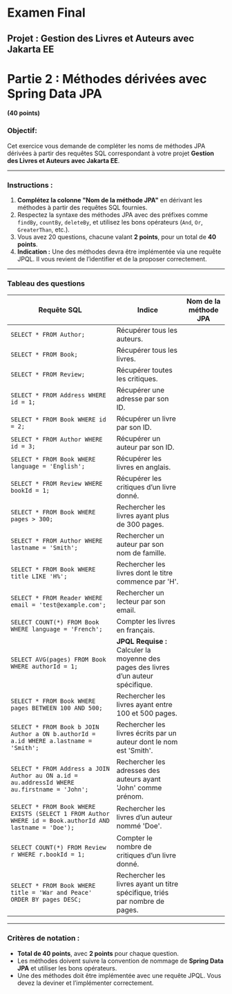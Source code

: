 # **Examen Final**  
## **Projet : Gestion des Livres et Auteurs avec Jakarta EE**


# **Partie 2 : Méthodes dérivées avec Spring Data JPA**  
**(40 points)**


### Objectif: 
Cet exercice vous demande de compléter les noms de méthodes JPA dérivées à partir des requêtes SQL correspondant à votre projet **Gestion des Livres et Auteurs avec Jakarta EE**.

---

### Instructions :
1. **Complétez la colonne "Nom de la méthode JPA"** en dérivant les méthodes à partir des requêtes SQL fournies.
2. Respectez la syntaxe des méthodes JPA avec des préfixes comme `findBy`, `countBy`, `deleteBy`, et utilisez les bons opérateurs (`And`, `Or`, `GreaterThan`, etc.).
3. Vous avez 20 questions, chacune valant **2 points**, pour un total de **40 points**.
4. **Indication :** Une des méthodes devra être implémentée via une requête JPQL. Il vous revient de l’identifier et de la proposer correctement.

---

### Tableau des questions

| **Requête SQL**                                                                                                                               | **Indice**                                                          | **Nom de la méthode JPA**              |
|------------------------------------------------------------------------------------------------------------------------------------------------|----------------------------------------------------------------------|-----------------------------------------|
| `SELECT * FROM Author;`                                                                                                                        | Récupérer tous les auteurs.                                           |                                         |
| `SELECT * FROM Book;`                                                                                                                          | Récupérer tous les livres.                                            |                                         |
| `SELECT * FROM Review;`                                                                                                                        | Récupérer toutes les critiques.                                       |                                         |
| `SELECT * FROM Address WHERE id = 1;`                                                                                                          | Récupérer une adresse par son ID.                                     |                                         |
| `SELECT * FROM Book WHERE id = 2;`                                                                                                             | Récupérer un livre par son ID.                                        |                                         |
| `SELECT * FROM Author WHERE id = 3;`                                                                                                           | Récupérer un auteur par son ID.                                       |                                         |
| `SELECT * FROM Book WHERE language = 'English';`                                                                                               | Récupérer les livres en anglais.                                      |                                         |
| `SELECT * FROM Review WHERE bookId = 1;`                                                                                                       | Récupérer les critiques d’un livre donné.                             |                                         |
| `SELECT * FROM Book WHERE pages > 300;`                                                                                                        | Rechercher les livres ayant plus de 300 pages.                        |                                         |
| `SELECT * FROM Author WHERE lastname = 'Smith';`                                                                                               | Rechercher un auteur par son nom de famille.                          |                                         |
| `SELECT * FROM Book WHERE title LIKE 'H%';`                                                                                                    | Rechercher les livres dont le titre commence par 'H'.                 |                                         |
| `SELECT * FROM Reader WHERE email = 'test@example.com';`                                                                                       | Rechercher un lecteur par son email.                                  |                                         |
| `SELECT COUNT(*) FROM Book WHERE language = 'French';`                                                                                         | Compter les livres en français.                                       |                                         |
| `SELECT AVG(pages) FROM Book WHERE authorId = 1;`                                                                                              | **JPQL Requise :** Calculer la moyenne des pages des livres d’un auteur spécifique. |                                         |
| `SELECT * FROM Book WHERE pages BETWEEN 100 AND 500;`                                                                                          | Rechercher les livres ayant entre 100 et 500 pages.                   |                                         |
| `SELECT * FROM Book b JOIN Author a ON b.authorId = a.id WHERE a.lastname = 'Smith';`                                                          | Rechercher les livres écrits par un auteur dont le nom est 'Smith'.   |                                         |
| `SELECT * FROM Address a JOIN Author au ON a.id = au.addressId WHERE au.firstname = 'John';`                                                   | Rechercher les adresses des auteurs ayant 'John' comme prénom.        |                                         |
| `SELECT * FROM Book WHERE EXISTS (SELECT 1 FROM Author WHERE id = Book.authorId AND lastname = 'Doe');`                                         | Rechercher les livres d’un auteur nommé 'Doe'.                        |                                         |
| `SELECT COUNT(*) FROM Review r WHERE r.bookId = 1;`                                                                                            | Compter le nombre de critiques d’un livre donné.                      |                                         |
| `SELECT * FROM Book WHERE title = 'War and Peace' ORDER BY pages DESC;`                                                                        | Rechercher les livres ayant un titre spécifique, triés par nombre de pages. |                                         |

---



### Critères de notation :

- **Total de 40 points**, avec **2 points** pour chaque question.
- Les méthodes doivent suivre la convention de nommage de **Spring Data JPA** et utiliser les bons opérateurs.
- Une des méthodes doit être implémentée avec une requête JPQL. Vous devez la deviner et l’implémenter correctement.
